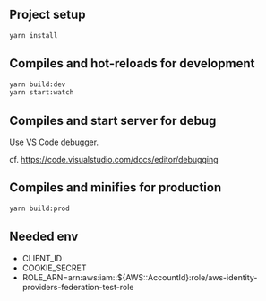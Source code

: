 ## Project setup

```bash
yarn install
```

## Compiles and hot-reloads for development

```bash
yarn build:dev
yarn start:watch
```

## Compiles and start server for debug

Use VS Code debugger.

cf. https://code.visualstudio.com/docs/editor/debugging

## Compiles and minifies for production

```bash
yarn build:prod
```

## Needed env

- CLIENT_ID
- COOKIE_SECRET
- ROLE_ARN=arn:aws:iam::${AWS::AccountId}:role/aws-identity-providers-federation-test-role
